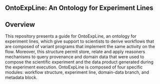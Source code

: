 ## OntoExpLine: An Ontology for Experiment Lines

## Overview

This repository presents a guide for OntoExpLine, an ontology for experiment lines, which give support to scientists 
to derive workflows that are composed of variant programs that implement the same activity on the flow. Moreover, this 
structure permit store, relate and apply reasoners mechanisms to query provenance and domain data that were used to 
compose the scientific experiment and the data product generated during the experiment execution. 
OntoExpLine is composed of four specific modules: workflow structure, experiment line, domain-data branch, and metadata block.
